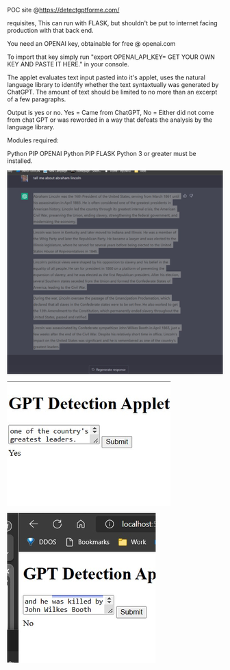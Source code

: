 POC site @https://detectgptforme.com/

requisites, This can run with FLASK, but shouldn't be put to internet facing production with that back end. 

You need an OPENAI key, obtainable for free @ openai.com

To import that key simply run "export OPENAI_API_KEY= GET YOUR OWN KEY AND PASTE IT HERE." in your console.



The applet evaluates text input pasted into it's applet, uses the natural language library to identify whether the text syntaxtually was generated by ChatGPT.  The amount of text should be limited to no more than an excerpt of a few paragraphs. 


Output is yes or no.  Yes = Came from ChatGPT, No = Either did not come from chat GPT or was reworded in a way that defeats the analysis by the language library.

Modules required:

Python PIP OPENAI
Python PIP FLASK
Python 3 or greater must be installed. 


![Chat GPT Output](https://github.com/chrisjchandler/gptdetectionserver/blob/main/gptout.jpg "ChatGPT output inquiring about Abe Lincoln")

![Open AI detection positive](https://github.com/chrisjchandler/gptdetectionserver/blob/main/GPTyes.jpg "OpenAI detection indicating that the content came from ChatGPT")

![Open AI detection negative](https://github.com/chrisjchandler/gptdetectionserver/blob/main/gptno.jpg "Open AI detection of summary text about Abe not generated by CHAT GPT")
